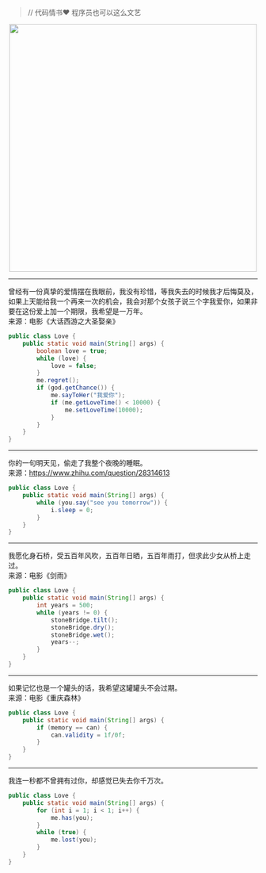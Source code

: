 > // 代码情书:heart: 程序员也可以这么文艺

<p align="center">
	<img src="images/dhxy.jpg" width="500"/>
</p>

---

曾经有一份真挚的爱情摆在我眼前，我没有珍惜，等我失去的时候我才后悔莫及，如果上天能给我一个再来一次的机会，我会对那个女孩子说三个字我爱你，如果非要在这份爱上加一个期限，我希望是一万年。  
来源：电影《大话西游之大圣娶亲》
```java
public class Love {
    public static void main(String[] args) {
        boolean love = true;
        while (love) {
            love = false;
        }
        me.regret();
        if (god.getChance()) {
            me.sayToHer("我爱你");
            if (me.getLoveTime() < 10000) {
                me.setLoveTime(10000);
            }
        }
    }
}
```

---

你的一句明天见，偷走了我整个夜晚的睡眠。  
来源：https://www.zhihu.com/question/28314613
```java
public class Love {
    public static void main(String[] args) {
        while (you.say("see you tomorrow")) {
            i.sleep = 0;
        }
    }
}
```

---

我愿化身石桥，受五百年风吹，五百年日晒，五百年雨打，但求此少女从桥上走过。  
来源：电影《剑雨》
```java
public class Love {
    public static void main(String[] args) {
        int years = 500;
        while (years != 0) {
            stoneBridge.tilt();
            stoneBridge.dry();
            stoneBridge.wet();
            years--;
        }
    }
}
```

---

如果记忆也是一个罐头的话，我希望这罐罐头不会过期。  
来源：电影《重庆森林》
```java
public class Love {
    public static void main(String[] args) {
        if (memory == can) {
            can.validity = 1f/0f;
        }
    }
}
```

---

我连一秒都不曾拥有过你，却感觉已失去你千万次。
```java
public class Love {
    public static void main(String[] args) {
        for (int i = 1; i < 1; i++) {
            me.has(you);
        }
        while (true) {
            me.lost(you);
        }
    }
}
```